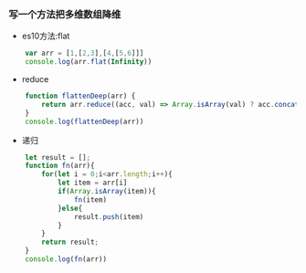 <!--
 * @Description: In User Settings Edit
 * @Author: your name
 * @Date: 2019-08-14 10:03:13
 * @LastEditTime : 2020-01-22 16:26:18
 * @LastEditors  : Please set LastEditors
 -->
### 写一个方法把多维数组降维

+ es10方法:flat
```js
    var arr = [1,[2,3],[4,[5,6]]]
    console.log(arr.flat(Infinity))
```

+ reduce
```js
    function flattenDeep(arr) {
        return arr.reduce((acc, val) => Array.isArray(val) ? acc.concat(flattenDeep(val)) : acc.concat(val), []);
    }
    console.log(flattenDeep(arr))
```

+ 递归
```js
    let result = [];
    function fn(arr){
        for(let i = 0;i<arr.length;i++){
            let item = arr[i]
            if(Array.isArray(item)){
                fn(item)
            }else{
                result.push(item)
            }
        }
        return result;
    }
    console.log(fn(arr))
```